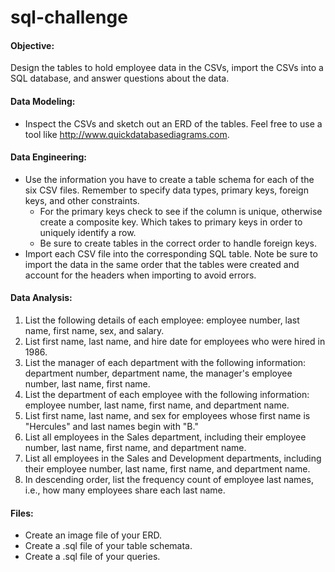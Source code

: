 # sql-challenge

#### Objective:

Design the tables to hold employee data in the CSVs, import the CSVs into a SQL database, and answer questions about the data.

#### Data Modeling:
* Inspect the CSVs and sketch out an ERD of the tables. Feel free to use a tool like http://www.quickdatabasediagrams.com.

#### Data Engineering:
* Use the information you have to create a table schema for each of the six CSV files. Remember to specify data types, primary keys, foreign keys, and other constraints.
  * For the primary keys check to see if the column is unique, otherwise create a composite key. Which takes to primary keys in order to uniquely identify a row.
  * Be sure to create tables in the correct order to handle foreign keys.
* Import each CSV file into the corresponding SQL table. Note be sure to import the data in the same order that the tables were created and account for the headers when importing to avoid errors.

#### Data Analysis:
1. List the following details of each employee: employee number, last name, first name, sex, and salary.
2. List first name, last name, and hire date for employees who were hired in 1986.
3. List the manager of each department with the following information: department number, department name, the manager's employee number, last name, first name.
4. List the department of each employee with the following information: employee number, last name, first name, and department name.
5. List first name, last name, and sex for employees whose first name is "Hercules" and last names begin with "B."
6. List all employees in the Sales department, including their employee number, last name, first name, and department name.
7. List all employees in the Sales and Development departments, including their employee number, last name, first name, and department name.
8. In descending order, list the frequency count of employee last names, i.e., how many employees share each last name.

#### Files:
* Create an image file of your ERD.
* Create a .sql file of your table schemata.
* Create a .sql file of your queries.
